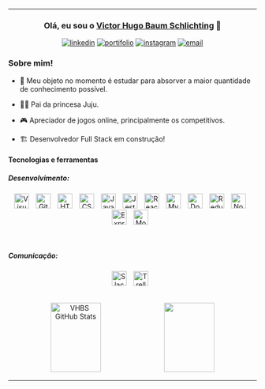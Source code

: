 
<hr>
<div align="center">

### Olá, eu sou o [Victor Hugo Baum Schlichting][linkedin] 👋 
</div>
<div align="center">

[![linkedin](https://img.shields.io/badge/-Linked%20in-gray.svg?colorB=2867B2&style=for-the-badge)][linkedin] [![portifolio](https://img.shields.io/badge/-Portifolio-gray.svg?colorB=800080&style=for-the-badge)][portifolio] [![instagram](https://img.shields.io/badge/-email-gray.svg?colorB=ff00bc&style=for-the-badge)][email] [![email](https://img.shields.io/badge/-instagram-gray.svg?colorB=ff0000&style=for-the-badge)][instagram]

</div>

###  Sobre mim!
- 📖 Meu objeto no momento é estudar para absorver a maior quantidade de conhecimento possível.  

- 👧🏻 Pai da princesa Juju.
- 🎮 Apreciador de jogos online, principalmente os competitivos.
-  🏗️ Desenvolvedor Full Stack em construção!

#### Tecnologias e ferramentas

##### Desenvolvimento:
<div align="center">

[<img alt="Visual Studio Code" width="30px" src="https://cdn.jsdelivr.net/gh/devicons/devicon/icons/vscode/vscode-original.svg" style="padding-right:10px;" />][vscode]
[<img alt="Git" width="30px" src="https://cdn.jsdelivr.net/gh/devicons/devicon/icons/git/git-original.svg" style="padding-right:10px;" />][git]
[<img alt="HTML5" width="30px" src="https://cdn.jsdelivr.net/gh/devicons/devicon/icons/html5/html5-original.svg" style="padding-right:10px;" />][html]
[<img alt="CSS3" width="30px" src="https://cdn.jsdelivr.net/gh/devicons/devicon/icons/css3/css3-original.svg" style="padding-right:10px;" />][css]
[<img alt="JavaScript" width="30px" src="https://cdn.jsdelivr.net/gh/devicons/devicon/icons/javascript/javascript-original.svg" style="padding-right:10px;" />][javascript]
[<img alt="Jest" width="30px" src="https://cdn.jsdelivr.net/gh/devicons/devicon/icons/jest/jest-plain.svg" style="padding-right:10px;" />][jest]
[<img alt="React" width="30px" src="https://cdn.jsdelivr.net/gh/devicons/devicon/icons/react/react-original.svg" style="padding-right:10px;" />][react]
[<img alt="MySQL" width="30px" src="https://cdn.jsdelivr.net/gh/devicons/devicon/icons/redux/redux-original.svg" style="padding-right:10px;" />][redux]
[<img alt="Docker" width="30px" src="https://cdn.jsdelivr.net/gh/devicons/devicon/icons/docker/docker-original.svg" style="padding-right:10px;" />][docker]
[<img alt="Redux" width="30px" src="https://cdn.jsdelivr.net/gh/devicons/devicon/icons/mysql/mysql-original.svg" style="padding-right:10px;" />][mysql]
[<img alt="Node" width="30px" src="https://cdn.jsdelivr.net/gh/devicons/devicon/icons/nodejs/nodejs-original.svg" style="padding-right:10px;" />][node]
[<img alt="Express" width="30px" src="https://cdn.jsdelivr.net/gh/devicons/devicon/icons/express/express-original.svg" style="padding-right:10px;" />][express]
[<img alt="Mocha" width="30px" src="https://cdn.jsdelivr.net/gh/devicons/devicon/icons/mocha/mocha-plain.svg" style="padding-right:10px;" />][mocha]
</div>
<br />

##### Comunicação:
<div align="center">

[<img alt="Slack" width="30px" src="https://cdn.jsdelivr.net/gh/devicons/devicon/icons/slack/slack-original.svg" style="padding-right:10px;" />][slack]
[<img alt="Trello" width="30px" src="https://cdn.jsdelivr.net/gh/devicons/devicon/icons/trello/trello-plain.svg" style="padding-right:10px;" />][trello]

</div>

<br />

<div align="center">
  <img height="140px" width="45%" alt="VHBS GitHub Stats" src="https://github-readme-stats.vercel.app/api?username=VHBS&show_icons=true&title_color=ff00bc&icon_color=00a6ff&bg_color=1f1f1f&text_color=ffffff&border_color=0c1a25" />
  <img height="140px" width="45%" src="https://github-readme-stats.vercel.app/api/top-langs/?username=vhbs&layout=compact&show_icons=true&title_color=ff00bc&icon_color=00a6ff&bg_color=1f1f1f&text_color=ffffff&border_color=0c1a25"/>
</div>
<hr />


[instagram]: https://www.instagram.com/vh_bs/
[linkedin]: https://www.linkedin.com/in/victorschlichting/
[portifolio]: https://vhbs.vercel.app/
[email]: mailto:victorgow2@gmail.com

[vscode]: https://code.visualstudio.com/
[html]: https://developer.mozilla.org/pt-BR/docs/Web/HTML
[css]: https://developer.mozilla.org/pt-BR/docs/Web/CSS
[javascript]: https://developer.mozilla.org/pt-BR/docs/Web/JavaScript
[jest]: https://jestjs.io/pt-BR/
[react]: https://pt-br.reactjs.org/
[redux]: https://redux.js.org/
[docker]: https://www.docker.com/
[mysql]: https://www.mysql.com/
[git]: https://git-scm.com/
[node]: https://nodejs.org/en/
[express]: https://expressjs.com/pt-br/
[mocha]: https://mochajs.org/

[slack]: https://slack.com/intl/pt-br/
[trello]: https://trello.com/

[icons-exemple]: https://cdn.jsdelivr.net/gh/devicons/devicon/icons/express/express-original.svg
[icons-repo]: https://github.com/devicons/devicon/tree/v2.14.0/icons/
